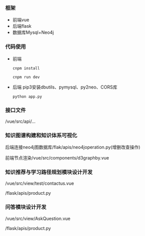 ### 框架
- 前端vue
- 后端flask
- 数据库Mysql+Neo4j

### 代码使用
- 前端 
  ```
  cnpm install
  ```
  ```
  cnpm run dev
  ```
- 后端
  pip3安装dbutils、pymysql、py2neo、CORS库
  ```
  python app.py
  ```
### 接口文件
/vue/src/api/...

### 知识图谱构建和知识体系可视化
后端连接neo4j图数据库/flak/apis/neo4joperation.py(增删改查操作)

前端节点渲染/vue/src/components/d3graphby.vue

### 知识推荐与学习路径规划模块设计开发
/vue/src/view/test/contactus.vue

/flask/apis/product.py

### 问答模块设计开发
/vue/src/view/AskQuestion.vue

/flask/apis/product.py
